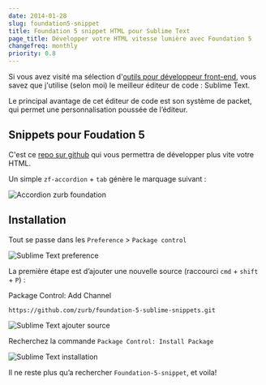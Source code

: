 ```yaml
---
date: 2014-01-28
slug: foundation5-snippet
title: Foundation 5 snippet HTML pour Sublime Text
page_title: Développer votre HTML vitesse lumière avec Foundation 5
changefreq: monthly
priority: 0.8
---
```

Si vous avez visité ma sélection d'[outils pour développeur front-end](http://davidl.fr/toolkit.html), vous savez que j'utilise (selon moi) le meilleur éditeur de code : Sublime Text.

Le principal avantage de cet éditeur de code est son système de packet, qui permet une personnalisation poussée de l’éditeur.

## Snippets pour Foudation 5

C'est ce [repo sur github](https://github.com/zurb/foundation-5-sublime-snippets) qui vous permettra de développer plus vite votre HTML.

Un simple `zf-accordion` + `tab` génère le marquage suivant :

![Accordion zurb foundation](blog/2014/foundation/foundation-accordion.gif?raw=true)

## Installation

Tout se passe dans les `Preference` > `Package control`

![Sublime Text preference](blog/2014/foundation/sublime-preference-package.png?raw=true)

La première étape est d’ajouter une nouvelle source (raccourci `cmd` + `shift` + `P`) :

Package Control: Add Channel

    https://github.com/zurb/foundation-5-sublime-snippets.git

![Sublime Text ajouter source](blog/2014/foundation/sublime-add-source.png?raw=true)

Recherchez la commande `Package Control: Install Package`

![Sublime Text installation](blog/2014/foundation/sublime-install-package.png?raw=true)

Il ne reste plus qu’a rechercher `Foundation-5-snippet`, et voila!
